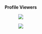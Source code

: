 <p align="center"><b>Profile Viewers</b></p> 
<p align="center"><img align="center" src="https://profile-counter.glitch.me/{Joel-T-George}/count.svg"/></p>

<p align="center"><a href="https://leetcode.com/u/Joel-T-George/"><img align="center" src="https://streak-stats.demolab.com?user=Joel-T-George&theme=dark&hide_border=true&border_radius=7&mode=weekly"/></a></p>





<!--
**Joel-T-George/Joel-T-George** is a ✨ _special_ ✨ repository because its `README.md` (this file) appears on your GitHub profile.

Here are some ideas to get you started:

- 🔭 I’m currently working on ...
- 🌱 I’m currently learning ...
- 👯 I’m looking to collaborate on ...
- 🤔 I’m looking for help with ...
- 💬 Ask me about ...
- 📫 How to reach me: ...
- 😄 Pronouns: ...
- ⚡ Fun fact: ...
-->

